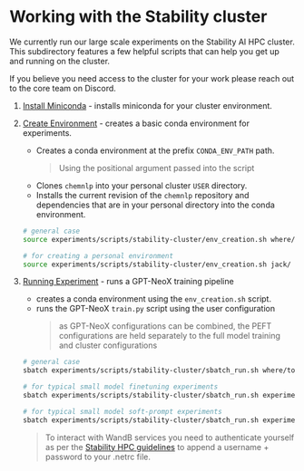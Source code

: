 # Working with the Stability cluster

We currently run our large scale experiments on the Stability AI HPC cluster.
This subdirectory features a few helpful scripts that can help you get up and
running on the cluster.

If you believe you need access to the cluster for your work please reach out
to the core team on Discord.

1. [Install Miniconda](stability-cluster/miniconda_install.sh) -
   installs miniconda for your cluster environment.

2. [Create Environment](stability-cluster/env_creation.sh) -
   creates a basic conda environment for experiments.

   - Creates a conda environment at the prefix `CONDA_ENV_PATH` path.
     > Using the positional argument passed into the script
   - Clones `chemnlp` into your personal cluster `USER` directory.
   - Installs the current revision of the `chemnlp` repository and
     dependencies that are in your personal directory into the conda environment.

   ```bash
   # general case
   source experiments/scripts/stability-cluster/env_creation.sh where/to/store/conda where/to/build/conda/from/

   # for creating a personal environment
   source experiments/scripts/stability-cluster/env_creation.sh jack/ jack/
   ```

3. [Running Experiment](stability-cluster/sbatch_run.sh) -
   runs a GPT-NeoX training pipeline

   - creates a conda environment using the `env_creation.sh` script.
   - runs the GPT-NeoX `train.py` script using the user configuration
     > as GPT-NeoX configurations can be combined, the PEFT configurations are held
     > separately to the full model training and cluster configurations

   ```bash
   # general case
   sbatch experiments/scripts/stability-cluster/sbatch_run.sh where/to/store/conda where/to/build/conda/from/ <cluster-config-name.yml> <training-config-names.yml>

   # for typical small model finetuning experiments
   sbatch experiments/scripts/stability-cluster/sbatch_run.sh experiments/my-experiment jack cluster_setup.yml 160M.yml

   # for typical small model soft-prompt experiments
   sbatch experiments/scripts/stability-cluster/sbatch_run.sh experiments/my-experiment jack cluster_setup.yml 160M.yml soft_prompt.yml
   ```

   > To interact with WandB services you need to authenticate yourself as per the [Stability HPC guidelines](https://www.notion.so/stabilityai/Stability-HPC-Cluster-User-Guide-226c46436df94d24b682239472e36843) to append a username + password to your .netrc file.
